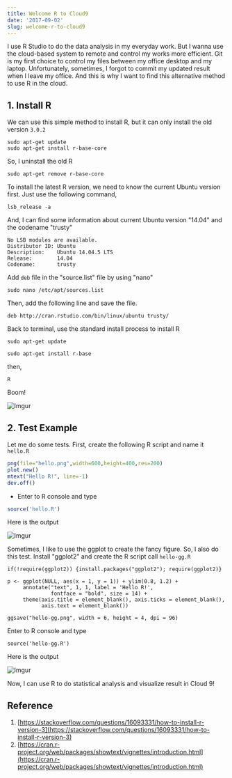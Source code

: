 ```yaml
---
title: Welcome R to Cloud9
date: '2017-09-02'
slug: welcome-r-to-cloud9
---
```


I use R Studio to do the data analysis in my everyday work. 
But I wanna use the cloud-based system to remote and control my works more efficient.
Git is my first choice to control my files between my office desktop and my laptop. 
Unfortunately, sometimes, I forgot to commit my updated result when I leave my office.
And this is why I want to find this alternative method to use R in the cloud.

## 1. Install R

We can use this simple method to install R, but it can only install the old version `3.0.2`

```
sudo apt-get update 
sudo apt-get install r-base-core
```

So, I uninstall the old R 

```
sudo apt-get remove r-base-core
```

To install the latest R version, we need to know the current Ubuntu version first. Just use the following command,

```
lsb_release -a
```

And, I can find some information about current Ubuntu version "14.04" and the codename "trusty"

```
No LSB modules are available.
Distributor ID: Ubuntu
Description:    Ubuntu 14.04.5 LTS
Release:        14.04
Codename:       trusty
```

Add `deb` file in the "source.list" file by using "nano"

```
sudo nano /etc/apt/sources.list    
```

Then, add the following line and save the file.

```
deb http://cran.rstudio.com/bin/linux/ubuntu trusty/
```

Back to terminal, use the standard install process to install R

```
sudo apt-get update
```

```
sudo apt-get install r-base
```

then,

```
R
```

Boom!

![Imgur](https://i.imgur.com/WKh7TpL.png)


## 2. Test Example 

Let me do some tests. First, create the following R script and name it `hello.R`

```R
png(file="hello.png",width=600,height=400,res=200)
plot.new()
mtext("Hello R!", line=-1)
dev.off()
```

- Enter to R console and type

```R
source('hello.R')
```

Here is the output

![Imgur](https://i.imgur.com/ygu89QM.png)

Sometimes, I like to use the ggplot to create the fancy figure. So, I also do this test. Install "ggplot2" and create the R script call `hello-gg.R`

```{r}
if(!require(ggplot2)) {install.packages("ggplot2"); require(ggplot2)}

p <- ggplot(NULL, aes(x = 1, y = 1)) + ylim(0.8, 1.2) +
     annotate("text", 1, 1, label = 'Hello R!',
              fontface = "bold", size = 14) +
     theme(axis.title = element_blank(), axis.ticks = element_blank(),
           axis.text = element_blank())

ggsave("hello-gg.png", width = 6, height = 4, dpi = 96)
```

Enter to R console and type

```
source('hello-gg.R')
```

Here is the output

![Imgur](https://i.imgur.com/VQf5uiS.png)

Now, I can use R to do statistical analysis and visualize result in Cloud 9!

## Reference
1. [https://stackoverflow.com/questions/16093331/how-to-install-r-version-3](https://stackoverflow.com/questions/16093331/how-to-install-r-version-3)
2. [https://cran.r-project.org/web/packages/showtext/vignettes/introduction.html](https://cran.r-project.org/web/packages/showtext/vignettes/introduction.html)
